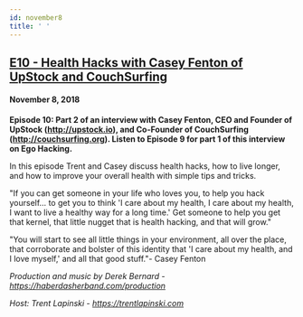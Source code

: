 ```yaml
---
id: november8
title: ' '
---
```



<h2><a href="https://podcast.hackernoon.com/e/health-hacks-with-casey-fenton-of-upstock-and-couchsurfing/">E10 - Health Hacks with Casey Fenton of UpStock and CouchSurfing</a></h2>
<h4>November 8, 2018</h4>

<p>
<strong>Episode 10: Part 2 of an interview with Casey Fenton, CEO and Founder of UpStock (<a href="https://www.youtube.com/redirect?redir_token=E4I9o_docdhEZOmAVO3DdLfFoDZ8MTU0MTgyMDYwM0AxNTQxNzM0MjAz&v=rg2MTT8tq1o&q=http%3A%2F%2Fupstock.io&event=video_description">http://upstock.io</a>), and Co-Founder of CouchSurfing (<a href="https://www.youtube.com/redirect?redir_token=E4I9o_docdhEZOmAVO3DdLfFoDZ8MTU0MTgyMDYwM0AxNTQxNzM0MjAz&v=rg2MTT8tq1o&q=http%3A%2F%2Fcouchsurfing.org&event=video_description">http://couchsurfing.org</a>). Listen to Episode 9 for part 1 of this interview on Ego Hacking.</strong>
</p>
In this episode Trent and Casey discuss health hacks, how to live longer, and how to improve your overall health with simple tips and tricks.
<p>
"If you can get someone in your life who loves you, to help you hack yourself… to get you to think 'I care about my health, I care about my health, I want to live a healthy way for a long time.' Get someone to help you get that kernel, that little nugget that is health hacking, and that will grow." 
</p>
"You will start to see all little things in your environment, all over the place, that corroborate and bolster of this identity that 'I care about my health, and I love myself,' and all that good stuff."- Casey Fenton
<p>
<em>Production and music by Derek Bernard - <a href="https://haberdasherband.com/production">https://haberdasherband.com/production</a></em>
</p>
<em>Host: Trent Lapinski - <a href="https://www.youtube.com/redirect?q=https%3A%2F%2Ftrentlapinski.com&event=video_description&v=qKq-hi-AoH8&redir_token=yl-d2oX1VrQZk4haKt1ozUL9Q8l8MTU1MjUwNjc2OUAxNTUyNDIwMzY5">https://trentlapinski.com</a></em>
